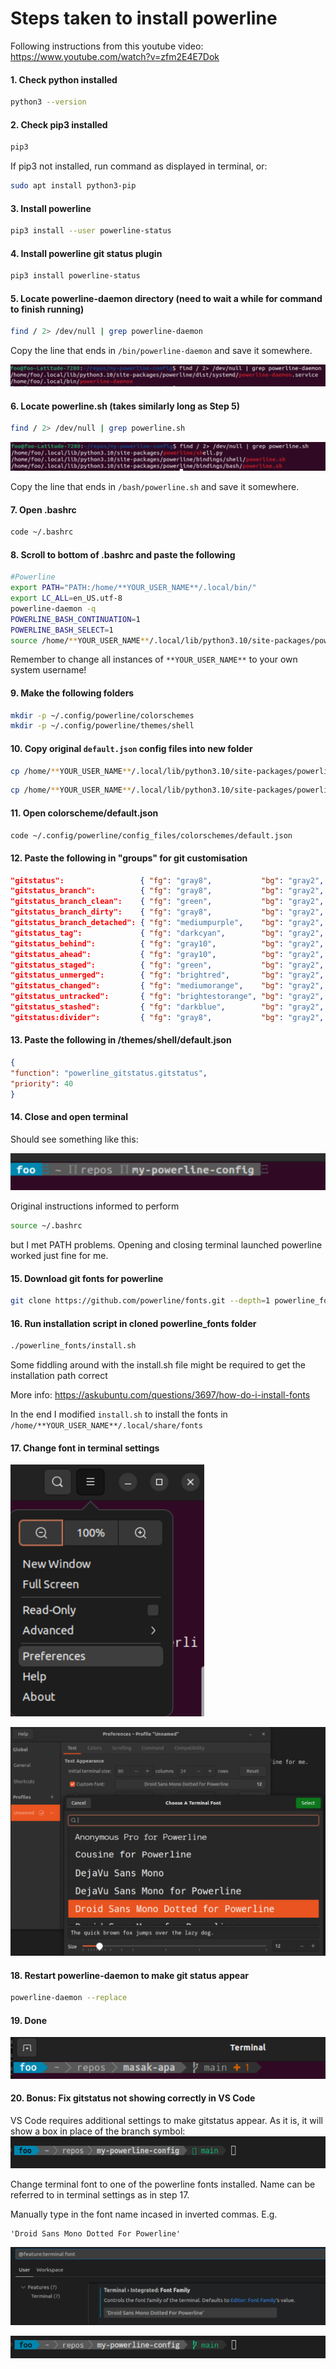 # Steps taken to install powerline

Following instructions from this youtube video: <https://www.youtube.com/watch?v=zfm2E4E7Dok>

#### 1. Check python installed

```bash
python3 --version
```

#### 2. Check pip3 installed

```bash
pip3
```

If pip3 not installed, run command as displayed in terminal, or:

```bash
sudo apt install python3-pip
```

#### 3. Install powerline

```bash
pip3 install --user powerline-status
```

#### 4. Install powerline git status plugin

```bash
pip3 install powerline-status
```

#### 5. Locate powerline-daemon directory (need to wait a while for command to finish running)

```bash
find / 2> /dev/null | grep powerline-daemon
```

Copy the line that ends in `/bin/powerline-daemon` and save it somewhere.

![Alt text](image.png)

#### 6. Locate powerline.sh (takes similarly long as Step 5)

```bash
find / 2> /dev/null | grep powerline.sh
```

![Alt text](image-1.png)

Copy the line that ends in `/bash/powerline.sh` and save it somewhere.

#### 7. Open .bashrc

```bash
code ~/.bashrc
```

#### 8. Scroll to bottom of .bashrc and paste the following

```bash
#Powerline
export PATH="PATH:/home/**YOUR_USER_NAME**/.local/bin/"
export LC_ALL=en_US.utf-8
powerline-daemon -q
POWERLINE_BASH_CONTINUATION=1
POWERLINE_BASH_SELECT=1
source /home/**YOUR_USER_NAME**/.local/lib/python3.10/site-packages/powerline/bindings/bash/powerline.sh
```

Remember to change all instances of `**YOUR_USER_NAME**` to your own system username!

#### 9. Make the following folders

```bash
mkdir -p ~/.config/powerline/colorschemes
mkdir -p ~/.config/powerline/themes/shell
```

#### 10. Copy original ```default.json``` config files into new folder

```bash
cp /home/**YOUR_USER_NAME**/.local/lib/python3.10/site-packages/powerline/config_files/colorschemes/default.json ~/.config/powerline/colorschemes
```

```bash
cp /home/**YOUR_USER_NAME**/.local/lib/python3.10/site-packages/powerline/config_files/themes/shell/default.json ~/.config/powerline/themes/shell
```

#### 11. Open colorscheme/default.json

```bash
code ~/.config/powerline/config_files/colorschemes/default.json
```

#### 12. Paste the following in "groups" for git customisation

```json
"gitstatus":                 { "fg": "gray8",           "bg": "gray2", "attrs": [] },
"gitstatus_branch":          { "fg": "gray8",           "bg": "gray2", "attrs": [] },
"gitstatus_branch_clean":    { "fg": "green",           "bg": "gray2", "attrs": [] },
"gitstatus_branch_dirty":    { "fg": "gray8",           "bg": "gray2", "attrs": [] },
"gitstatus_branch_detached": { "fg": "mediumpurple",    "bg": "gray2", "attrs": [] },
"gitstatus_tag":             { "fg": "darkcyan",        "bg": "gray2", "attrs": [] },
"gitstatus_behind":          { "fg": "gray10",          "bg": "gray2", "attrs": [] },
"gitstatus_ahead":           { "fg": "gray10",          "bg": "gray2", "attrs": [] },
"gitstatus_staged":          { "fg": "green",           "bg": "gray2", "attrs": [] },
"gitstatus_unmerged":        { "fg": "brightred",       "bg": "gray2", "attrs": [] },
"gitstatus_changed":         { "fg": "mediumorange",    "bg": "gray2", "attrs": [] },
"gitstatus_untracked":       { "fg": "brightestorange", "bg": "gray2", "attrs": [] },
"gitstatus_stashed":         { "fg": "darkblue",        "bg": "gray2", "attrs": [] },
"gitstatus:divider":         { "fg": "gray8",           "bg": "gray2", "attrs": [] }
```

#### 13. Paste the following in /themes/shell/default.json

```json
{
"function": "powerline_gitstatus.gitstatus",
"priority": 40
}
```


#### 14. Close and open terminal

Should see something like this:

![Alt text](image-2.png)

Original instructions informed to perform 

```bash
source ~/.bashrc
```

but I met PATH problems. Opening and closing terminal launched powerline worked just fine for me.

#### 15. Download git fonts for powerline

```bash
git clone https://github.com/powerline/fonts.git --depth=1 powerline_fonts
```

#### 16. Run installation script in cloned powerline_fonts folder

```bash
./powerline_fonts/install.sh
```

Some fiddling around with the install.sh file might be required to get the installation path correct

More info: <https://askubuntu.com/questions/3697/how-do-i-install-fonts>

In the end I modified `install.sh` to install the fonts in `/home/**YOUR_USER_NAME**/.local/share/fonts`

#### 17. Change font in terminal settings

![Alt text](image-3.png)

![Alt text](image-4.png)

#### 18. Restart powerline-daemon to make git status appear

```bash
powerline-daemon --replace
```

#### 19. Done

![Alt text](image-5.png)

#### 20. Bonus: Fix gitstatus not showing correctly in VS Code

VS Code requires additional settings to make gitstatus appear. As it is, it will show a box in place of the branch symbol:
![Alt text](image-7.png)

Change terminal font to one of the powerline fonts installed. Name can be referred to in terminal settings as in step 17.

Manually type in the font name incased in inverted commas. E.g.

```
'Droid Sans Mono Dotted For Powerline'
```

![Alt text](image-6.png)

![Alt text](image-8.png)